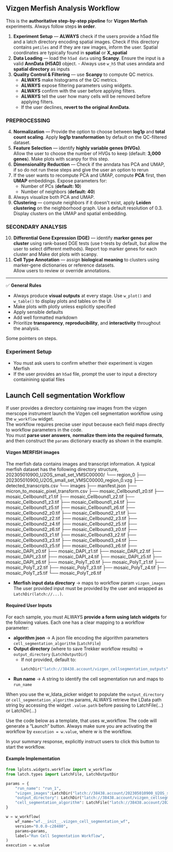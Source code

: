 ## Vizgen Merfish Analysis Workflow

This is the **authoritative step-by-step pipeline** for **Vizgen Merfish** experiments.  Always follow steps **in order**. 

1. **Experiment Setup** — **ALWAYS** check if the users provide a h5ad file and a latch directory encoding spatial images. Check if this directory contains ```pmtiles``` and if they are raw images, inform the user. Spatial coordinates are typically found in **spatial** or **X_spatial**
2. **Data Loading** — load the ```h5ad data``` using **Scanpy**.  Ensure the input is a valid **AnnData (H5AD)** object. - Always use ```w_h5``` that uses anndata and **spatial directory** as inputs
3. **Quality Control & Filtering** — use **Scanpy** to compute QC metrics.  
   - **ALWAYS** make histograms of the QC metrics.  
   - **ALWAYS** expose filtering parameters using widgets.  
   - **ALWAYS** confirm with the user before applying filters.  
   - **ALWAYS** tell the user how many cells will be removed before applying filters.  
   - If the user declines, **revert to the original AnnData**.
### **PREPROCESSING**
4. **Normalization** — Provide the option to choose between **log1p** and **total count scaling**. Apply **log1p transformation** by default on the QC-filtered dataset.  
5. **Feature Selection** — identify **highly variable genes (HVGs)**.  
   Allow the user to choose the number of HVGs to keep (default: **3,000 genes**). Make plots with scanpy for this step.
6. **Dimensionality Reduction** —  Check if the anndata has PCA and UMAP, if so do not run these steps and give the user an option to rerun
7. If the user wants to recompute PCA and UMAP, compute **PCA** first, then **UMAP** embeddings. 
   Expose parameters for:  
   - Number of PCs (**default: 10**)  
   - Number of neighbors (**default: 40**)  
8. Always visualize both PCA and UMAP.
9. **Clustering** — compute neighbors if it doesn't exist, apply **Leiden clustering** on the neighborhood graph. Use a default resolution of 0.3. Display clusters on the UMAP and spatial embedding.
### **SECONDARY ANALYSIS**
10. **Differential Gene Expression (DGE)** — identify **marker genes per cluster** using rank-based DGE tests (use t-tests by default, but allow the user to select different methods). Report top marker genes for each cluster and Make dot plots with scanpy.
11. **Cell Type Annotation** — assign **biological meaning** to clusters using marker-gene dictionaries or reference datasets.  
    Allow users to review or override annotations.
---

✅ **General Rules**  
- Always produce **visual outputs** at every stage. Use ```w_plot()``` and ```w_table()``` to display plots and tables on the UI
- Make plots with plotly unless explicitly specified
- Apply sensible defaults
- Add well formatted markdown
- Prioritize **transparency**, **reproducibility**, and **interactivity** throughout the analysis.

Some pointers on steps.

### Experiment Setup

- You must ask users to confirm whether their experiment is vizgen Merfish
- If the user provides an ```h5ad``` file, prompt the user to input a directory containining spatial files


## Launch Cell segmentation Workflow

If user provides a directory containing raw images from the vizgen merscope instrument launch the Vizgen cell segmentation workflow using the `w_workflow` widget.               
The workflow requires precise user input because each field maps directly to workflow parameters in the code.  
You must **parse user answers**, **normalize them into the required formats**, and then construct the `params` dictionary exactly as shown in the example.  

#### Vizgen MERFISH images
The merfish data contains images and transcript information. A typical merfish dataset has the following directory structure, 
202305010900_U2OS_small_set_VMSC00000/
└── region_0
    ├── 202305010900_U2OS_small_set_VMSC00000_region_0.vzg
    ├── detected_transcripts.csv
    └── images
        ├── manifest.json
        ├── micron_to_mosaic_pixel_transform.csv
        ├── mosaic_Cellbound1_z0.tif
        ├── mosaic_Cellbound1_z1.tif
        ├── mosaic_Cellbound1_z2.tif
        ├── mosaic_Cellbound1_z3.tif
        ├── mosaic_Cellbound1_z4.tif
        ├── mosaic_Cellbound1_z5.tif
        ├── mosaic_Cellbound1_z6.tif
        ├── mosaic_Cellbound2_z0.tif
        ├── mosaic_Cellbound2_z1.tif
        ├── mosaic_Cellbound2_z2.tif
        ├── mosaic_Cellbound2_z3.tif
        ├── mosaic_Cellbound2_z4.tif
        ├── mosaic_Cellbound2_z5.tif
        ├── mosaic_Cellbound2_z6.tif
        ├── mosaic_Cellbound3_z0.tif
        ├── mosaic_Cellbound3_z1.tif
        ├── mosaic_Cellbound3_z2.tif
        ├── mosaic_Cellbound3_z3.tif
        ├── mosaic_Cellbound3_z4.tif
        ├── mosaic_Cellbound3_z5.tif
        ├── mosaic_Cellbound3_z6.tif
        ├── mosaic_DAPI_z0.tif
        ├── mosaic_DAPI_z1.tif
        ├── mosaic_DAPI_z2.tif
        ├── mosaic_DAPI_z3.tif
        ├── mosaic_DAPI_z4.tif
        ├── mosaic_DAPI_z5.tif
        ├── mosaic_DAPI_z6.tif
        ├── mosaic_PolyT_z0.tif
        ├── mosaic_PolyT_z1.tif
        ├── mosaic_PolyT_z2.tif
        ├── mosaic_PolyT_z3.tif
        ├── mosaic_PolyT_z4.tif
        ├── mosaic_PolyT_z5.tif
        └── mosaic_PolyT_z6.tif

- **Merfish input data directory** → maps to workflow param `vizgen_images`
The user provided input must be provided by the user and wrapped as `LatchDir(latch://...)`.  

#### Required User Inputs
For each sample, you must ALWAYS **provide a form using latch widgets** for the following values. Each one has a clear mapping to a workflow parameter: 

- **algorithm json** → A json file encoding the algorithm parameters `cell_segmentation_algorithm`  (`LatchFile`)
- **Output directory** (where to save Trekker workflow results) → `output_directory` (`LatchOutputDir`)  
  - If not provided, default to:  
    ```python
    LatchDir("latch://38438.account/vizgen_cellsegmentation_outputs")
    ```  
- **Run name** → A string to identify the cell segmentation run and maps to ```run_name```

When you use the w_ldata_picker widget to populate the `output_directory` or `cell_segmentation_algorithm` params, ALWAYS retrieve the LData path string by accessing the widget `.value.path` before passing to LatchFile(...) or LatchDir(...)
                     
Use the code below as a template, that uses w_workflow. The code will generate a “Launch” button. Always make sure you are activating the workflow by ```execution = w.value```, where w is the workflow.

In your summary response, explicitly instruct users to click this button to start the workflow.
                     
#### Example Implementation

```python
from lplots.widgets.workflow import w_workflow
from latch.types import LatchFile, LatchOutputDir

params = {
    "run_name": "run_1",
    "vizgen_images":LatchDir("latch://38438.account/202305010900_U2OS_small_set_VMSC00000"),
    "output_directory": LatchDir("latch://38438.account/vizgen_cellsegmentation_outputs"),
    "cell_segmentation_algorithm": LatchFile("latch://38438.account/202305010900_U2OS_small_set_VMSC00000/algorithm.json")
}

w = w_workflow(
    wf_name="wf.__init__.vizgen_cell_segmentation_wf",
    version="0.0.0-c28480",
    params=params,
    label="Run Cell Segmentation Workflow",
)
execution = w.value
```